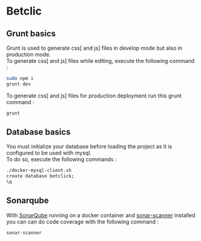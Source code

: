 # Betclic

## Grunt basics

Grunt is used to generate css[ and js] files in develop mode but also in production mode.<br />
To generate css[ and js] files while editing, execute the following command :
```bash
sudo npm i
grunt dev
```

To generate css[ and js] files for production deployment run this grunt command :
```bash
grunt
```

## Database basics

You must initialize your database before loading the project as it is configured to be used with mysql.<br />
To do so, execute the following commands :
```bash
./docker-mysql-client.sh
create database betclick;
\q
```

## Sonarqube

With [SonarQube](https://hub.docker.com/_/sonarqube/) running on a docker container and [sonar-scanner](https://docs.sonarqube.org/display/SCAN/Analyzing+with+SonarQube+Scanner) installed you can can do code coverage with the following command :
```bash
sonar-scanner
```